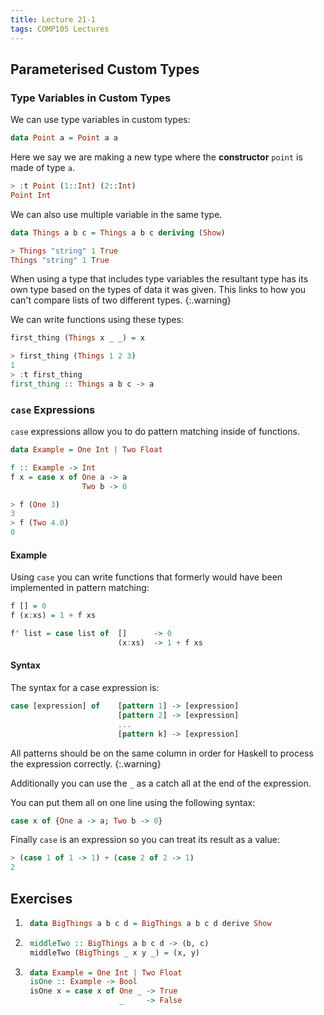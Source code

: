 ```yaml
---
title: Lecture 21-1
tags: COMP105 Lectures
---
```

## Parameterised Custom Types
### Type Variables in Custom Types
We can use type variables in custom types:

```haskell
data Point a = Point a a
```
Here we say we are making a new type where the **constructor** `point` is made of type `a`.

```haskell
> :t Point (1::Int) (2::Int)
Point Int
```

We can also use multiple variable in the same type.

```haskell
data Things a b c = Things a b c deriving (Show)
```

```haskell
> Things "string" 1 True
Things "string" 1 True
```

When using a type that includes type variables the resultant type has its own type based on the types of data it was given. This links to how you can't  compare lists of two different types.
{:.warning}

We can write functions using these types:

```haskell
first_thing (Things x _ _) = x
```

```haskell
> first_thing (Things 1 2 3)
1
> :t first_thing
first_thing :: Things a b c -> a
```

### `case` Expressions
`case` expressions allow you to do pattern matching inside of functions.

```haskell
data Example = One Int | Two Float

f :: Example -> Int
f x = case x of One a -> a
                Two b -> 0
```

```haskell
> f (One 3)
3
> f (Two 4.0)
0
```

#### Example
Using `case` you can write functions that formerly would have been implemented in pattern matching:

```haskell
f [] = 0 
f (x:xs) = 1 + f xs

f' list = case list of  []      -> 0
                        (x:xs)  -> 1 + f xs
```

#### Syntax
The syntax for a case expression is:

```haskell
case [expression] of    [pattern 1] -> [expression]
                        [pattern 2] -> [expression]
                        ...
                        [pattern k] -> [expression]
```

All patterns should be on the same column in order for Haskell to process the expression correctly.
{:.warning}

Additionally you can use the `_` as a catch all at the end of the expression.

You can put them all on one line using the following syntax:

```haskell
case x of {One a -> a; Two b -> 0}
```

Finally `case` is an expression so you can treat its result as a value:

```haskell
> (case 1 of 1 -> 1) + (case 2 of 2 -> 1)
2
```

## Exercises
1. ```haskell
    data BigThings a b c d = BigThings a b c d derive Show
    ```
    
1. ```haskell
    middleTwo :: BigThings a b c d -> (b, c)
    middleTwo (BigThings _ x y _) = (x, y)
    ```

1. ```haskell
    data Example = One Int | Two Float
    isOne :: Example -> Bool
    isOne x = case x of One _ -> True
                        _     -> False
    ```